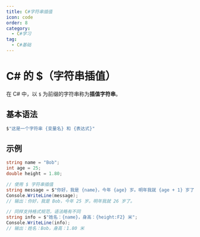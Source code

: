 ```yaml
---
title: C#字符串插值
icon: code
order: 8
category:
  - C#学习
tag:
  - C#基础
---
```


# C# 的 $（字符串插值）

在 C# 中，以 `$` 为前缀的字符串称为**插值字符串**。

## 基本语法

```csharp
$"这是一个字符串 {变量名} 和 {表达式}"
```

## 示例

```csharp
string name = "Bob";
int age = 25;
double height = 1.80;

// 使用 $ 字符串插值
string message = $"你好，我是 {name}，今年 {age} 岁。明年我就 {age + 1} 岁了。";
Console.WriteLine(message);
// 输出：你好，我是 Bob，今年 25 岁。明年我就 26 岁了。

// 同样支持格式规范，语法略有不同
string info = $"姓名：{name}，身高：{height:F2} 米";
Console.WriteLine(info);
// 输出：姓名：Bob，身高：1.80 米
```
